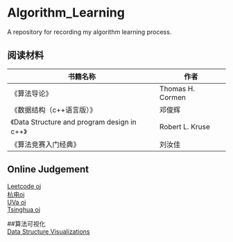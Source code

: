 # Algorithm_Learning
A repository for recording my algorithm learning process.

## 阅读材料

| 书籍名称                                     | 作者             |
|----------------------------------------------|------------------|
| 《算法导论》                                 | Thomas H. Cormen |
| 《数据结构（c++语言版）》                    | 邓俊辉           |
| 《Data Structure and program design in c++》 | Robert L. Kruse  |
| 《算法竞赛入门经典》                         | 刘汝佳           |

## Online Judgement
[Leetcode oj](https://leetcode-cn.com/)  
[杭电oj](http://acm.hdu.edu.cn/)  
[UVa oj](https://onlinejudge.org/index.php?option=com_onlinejudge&Itemid=8&category=26)  
[Tsinghua oj](https://dsa.cs.tsinghua.edu.cn/oj/index.shtml)  

##算法可视化  
[Data Structure Visualizations](https://www.cs.usfca.edu/~galles/visualization/Algorithms.html)  
